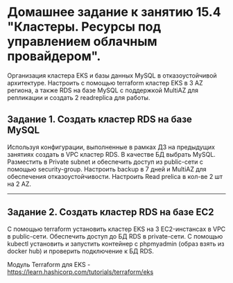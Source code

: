 # Домашнее задание к занятию 15.4 "Кластеры. Ресурсы под управлением облачным провайдером".

Организация кластера EKS и базы данных MySQL в отказоустойчивой архитектуре.
Настроить с помощью terraform кластер EKS в 3 AZ региона, а также RDS на базе MySQL с поддержкой MultiAZ для репликации и создать 2 readreplica для работы.


## Задание 1. Создать кластер RDS на базе MySQL

Используя конфигурации, выполненные в рамках ДЗ на предыдущих занятиях создать в VPC кластер RDS.
В качестве БД выбрать MySQL. Разместить в Private subnet и обеспечить доступ из public-сети c помощью security-group.
Настроить backup в 7 дней и MultiAZ для обеспечения отказоустойчивости.
Настроить Read prelica в кол-ве 2 шт на 2 AZ.

---

## Задание 2. Создать кластер RDS на базе EC2

С помощью terraform установить кластер EKS на 3 EC2-инстансах в VPC в public-сети.
Обеспечить доступ до БД RDS в private-сети.
С помощью kubectl установить и запустить контейнер с phpmyadmin (образ взять из docker hub) и проверить подключение к БД RDS.

Модуль Terraform для EKS - 
https://learn.hashicorp.com/tutorials/terraform/eks 
